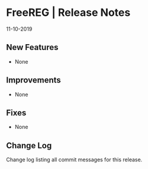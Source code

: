 __FreeREG | Release Notes__
  =======================
  11-10-2019

  __New Features__
  ----------------

  * None


  __Improvements__
  ----------------

  * None


  __Fixes__
  ---------

  * None


  __Change Log__
  ----------------

  Change log listing all commit messages for this release.


 